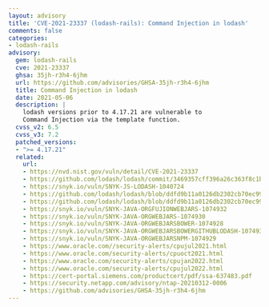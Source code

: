 ```yaml
---
layout: advisory
title: 'CVE-2021-23337 (lodash-rails): Command Injection in lodash'
comments: false
categories:
- lodash-rails
advisory:
  gem: lodash-rails
  cve: 2021-23337
  ghsa: 35jh-r3h4-6jhm
  url: https://github.com/advisories/GHSA-35jh-r3h4-6jhm
  title: Command Injection in lodash
  date: 2021-05-06
  description: |
    lodash versions prior to 4.17.21 are vulnerable to
    Command Injection via the template function.
  cvss_v2: 6.5
  cvss_v3: 7.2
  patched_versions:
  - ">= 4.17.21"
  related:
    url:
    - https://nvd.nist.gov/vuln/detail/CVE-2021-23337
    - https://github.com/lodash/lodash/commit/3469357cff396a26c363f8c1b5a91dde28ba4b1c
    - https://snyk.io/vuln/SNYK-JS-LODASH-1040724
    - https://github.com/lodash/lodash/blob/ddfd9b11a0126db2302cb70ec9973b66baec0975/lodash.js#L14851
    - https://github.com/lodash/lodash/blob/ddfd9b11a0126db2302cb70ec9973b66baec0975/lodash.js
    - https://snyk.io/vuln/SNYK-JAVA-ORGFUJIONWEBJARS-1074932
    - https://snyk.io/vuln/SNYK-JAVA-ORGWEBJARS-1074930
    - https://snyk.io/vuln/SNYK-JAVA-ORGWEBJARSBOWER-1074928
    - https://snyk.io/vuln/SNYK-JAVA-ORGWEBJARSBOWERGITHUBLODASH-1074931
    - https://snyk.io/vuln/SNYK-JAVA-ORGWEBJARSNPM-1074929
    - https://www.oracle.com//security-alerts/cpujul2021.html
    - https://www.oracle.com/security-alerts/cpuoct2021.html
    - https://www.oracle.com/security-alerts/cpujan2022.html
    - https://www.oracle.com/security-alerts/cpujul2022.html
    - https://cert-portal.siemens.com/productcert/pdf/ssa-637483.pdf
    - https://security.netapp.com/advisory/ntap-20210312-0006
    - https://github.com/advisories/GHSA-35jh-r3h4-6jhm
---
```

